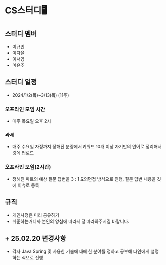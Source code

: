 # CS스터디🖥️

## 스터디 멤버
- 이규빈
- 이다율
- 이서영
- 이윤주

## 스터디 일정
- 2024/1/2(목)~3/13(목) (11주)

### 오프라인 모임 시간
- 매주 목요일 오후 2시

### 과제
- 매주 수요일 자정까지 정해진 분량에서 키워드 10개 이상 자기만의 언어로 정리해서 깃에 업로드
### 오프라인 모임(2시간)
- 정해진 파트의 예상 질문 답변을 3 : 1 모의면접 방식으로 진행, 질문 답변 내용을 깃에 이슈로 등록

## 규칙
- 개인사정은 미리 공유하기
- 취준하는거니까 본인의 양심에 따라서 잘 따라와주시길 바랍니다.

## + 25.02.20 변경사항
- 각자 Java Spring 및 사용한 기술에 대해 한 분야를 정하고 공부해 타인에게 설명하는 식으로 진행
